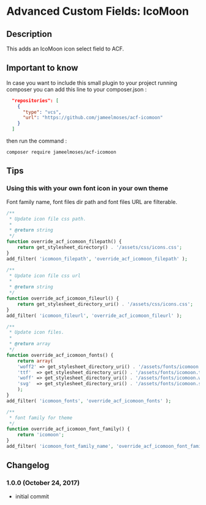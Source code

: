 # Advanced Custom Fields: IcoMoon #

## Description ##

This adds an IcoMoon icon select field to ACF.

## Important to know ##

In case you want to include this small plugin to your project running composer you can add this line to your composer.json :

```json
  "repositories": [
    {
      "type": "vcs",
      "url": "https://github.com/jameelmoses/acf-icomoon"
    }
  ]
```

then run the command :

```shell
composer require jameelmoses/acf-icomoon
```

## Tips ##

### Using this with your own font icon in your own theme ###

Font family name, font files dir path and font files URL are filterable.

```php
/**
 * Update icon file css path.
 *
 * @return string
 */
function override_acf_icomoon_filepath() {
	return get_stylesheet_directory() . '/assets/css/icons.css';
}
add_filter( 'icomoon_filepath', 'override_acf_icomoon_filepath' );

/**
 * Update icon file css url
 *
 * @return string
 */
function override_acf_icomoon_fileurl() {
	return get_stylesheet_directory_uri() . '/assets/css/icons.css';
}
add_filter( 'icomoon_fileurl', 'override_acf_icomoon_fileurl' );

/**
 * Update icon files.
 *
 * @return array
 */
function override_acf_icomoon_fonts() {
	return array(
    'woff2' => get_stylesheet_directory_uri() . '/assets/fonts/icomoon.woff?ousyjt',
    'ttf'  => get_stylesheet_directory_uri() . '/assets/fonts/icomoon.ttf?ousyjt',
    'woff' => get_stylesheet_directory_uri() . '/assets/fonts/icomoon.woff?ousyjt',
    'svg'  => get_stylesheet_directory_uri() . '/assets/fonts/icomoon.svg?ousyjt#icomoon'
	);
}
add_filter( 'icomoon_fonts', 'override_acf_icomoon_fonts' );

/**
 * font family for theme
 */
function override_acf_icomoon_font_family() {
    return 'icomoon';
}
add_filter( 'icomoon_font_family_name', 'override_acf_icomoon_font_family' );
```

## Changelog ##

### 1.0.0 (October 24, 2017)
* initial commit
